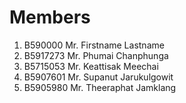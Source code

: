Members
=======

  1. B590000 Mr. Firstname Lastname
  2. B5917273 Mr. Phumai Chanphunga 
  3. B5715053 Mr. Keattisak Meechai
  4. B5907601 Mr. Supanut Jarukulgowit
  5. B5905980 Mr. Theeraphat Jamklang